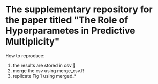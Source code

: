 # The supplementary repository for the paper titled "The Role of Hyperparametes in Predictive Multiplicity"

How to reproduce:

1. the results are stored in csv 📁
2. merge the csv using merge_csv.R
3. replicate Fig 1 using merged_*
